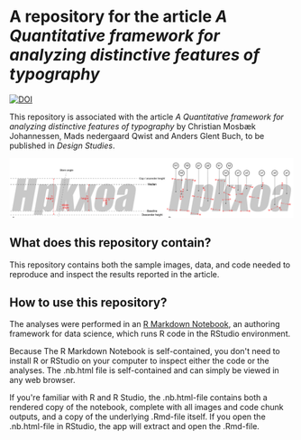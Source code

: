 # A repository for the article *A Quantitative framework for analyzing distinctive features of typography*
[![DOI](https://zenodo.org/badge/549730866.svg)](https://zenodo.org/badge/latestdoi/549730866)

This repository is associated with the article *A Quantitative framework for analyzing distinctive features of typography* by Christian Mosbæk Johannessen, Mads nedergaard Qwist and Anders Glent Buch, to be published in *Design Studies*.

![](image.png)

## What does this repository contain?

This repository contains both the sample images, data, and code needed to reproduce and inspect the results reported in the article.

## How to use this repository?

The analyses were performed in an [R Markdown Notebook](https://rmarkdown.rstudio.com/lesson-10.html), an authoring framework for data science, which runs R code in the RStudio environment.

Because The R Markdown Notebook is self-contained, you don't need to install R or RStudio on your computer to inspect either the code or the analyses. The .nb.html file is self-contained and can simply be viewed in any web browser.

If you're familiar with R and R Studio, the .nb.html-file contains both a rendered copy of the notebook, complete with all images and code chunk outputs, and a copy of the underlying .Rmd-file itself. If you open the .nb.html-file in RStudio, the app will extract and open the .Rmd-file.
